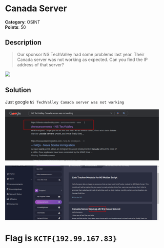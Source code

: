 # Canada Server

**Category**: OSINT \
**Points**: 50

## Description

> Our sponsor NS TechValley had some problems last year. Their Canada server was not working as expected. Can you find the IP address of that server?

![](que.png)
## Solution

Just google `NS TechValley Canada server was not working `

![](1.png)

![](2.png)

# Flag is `KCTF{192.99.167.83}`


